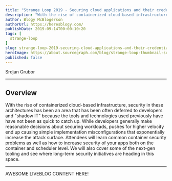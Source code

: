 ```yaml
---
title: "Strange Loop 2019 - Securing cloud applications and their credentials"
description: "With the rise of containerized cloud-based infrastructure, security in these architectures has been an area that has been often deferred to developers and \"shadow IT\" because the tools and technologies used previously have have not been as quick to catch up. While developers generally make reasonable decisions about securing workloads, pushes for higher velocity end up causing simple implementation misconfigurations that exponentially increase the attack surface. Attendees will learn common container security problems as well as how to increase security of your apps both on the container and scheduler level. We will also cover some of the next-gen tooling and see where long-term security initiatives are heading in this space."
author: Blogy McBlogerson
authorUrl: https://heresblogy.com/
publishDate: 2019-09-14T00:00-10:20
tags: [
  strange-loop
]
slug: strange-loop-2019-securing-cloud-applications-and-their-credentials
heroImage: https://about.sourcegraph.com/blog/strange-loop-thumbnail-square-v2.jpg
published: false
---
```


<div class="container p-0 liveblog-presenters">
  <div class="row m-0">
      <p class=" mr-12 m-0">
        <span class="liveblog-presenters__name">Srdjan Grubor</span>
        <a href="https://twitter.com/sgnn7" target="_blank" title="Twitter"><i class="fa fa-twitter pr-2"></i></a>
        <a href="https://github.com/sgnn7" target="_blank" title="GitHub"><i class="fa fa-github pr-2"></i></a>
        <a href="https://sgnn7.org" target="_blank" title="Speaker's site"><i class="fa fa-globe pr-2"></i></a>
      </p>
  </div>
</div>

---

## Overview

With the rise of containerized cloud-based infrastructure, security in these architectures has been an area that has been often deferred to developers and \"shadow IT\" because the tools and technologies used previously have have not been as quick to catch up. While developers generally make reasonable decisions about securing workloads, pushes for higher velocity end up causing simple implementation misconfigurations that exponentially increase the attack surface. Attendees will learn common container security problems as well as how to increase security of your apps both on the container and scheduler level. We will also cover some of the next-gen tooling and see where long-term security initiatives are heading in this space.

---

AWESOME LIVEBLOG CONTENT HERE!

<!-- Note on images
  Images (e.g. my_image.jpg) should be put in the `website/static/blog/strange-loop-2019` directory, with the path to the image in your post being `/blog/strange-loop-2019/my_image.jpg`. If you'd rather host the images somewhere else for ease of use, that's fine too.

  Please also try to keep your images to a reasonable size by:
    - Using JPEG compression, unless image is mostly solid color 
    - JPEG compression set between 60%-80%
    - Resizing the image to be no wider then 750px
    - If PNG, use a tool like ImageOptim (https://imageoptim.com/mac) to optimize the file size

  I suggest re-sizing and compressing all the images in one batch as a last step.
-->  
